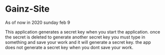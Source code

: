 # Gainz-Site

As of now in 2020 sunday feb 9

This application generates a secret key when you start the application.
once the secret is deleted to generate another secret key you must type in something
and save your work and it will generate a secret key. the app does not generate a secret
key when you dont save your work.
